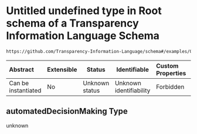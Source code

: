 # Untitled undefined type in Root schema of a Transparency Information Language Schema

```txt
https://github.com/Transparency-Information-Language/schema#/examples/0/automatedDecisionMaking
```




| Abstract            | Extensible | Status         | Identifiable            | Custom Properties | Additional Properties | Access Restrictions | Defined In                                                           |
| :------------------ | ---------- | -------------- | ----------------------- | :---------------- | --------------------- | ------------------- | -------------------------------------------------------------------- |
| Can be instantiated | No         | Unknown status | Unknown identifiability | Forbidden         | Allowed               | none                | [tilt-schema.json\*](../out/tilt-schema.json "open original schema") |

## automatedDecisionMaking Type

unknown
